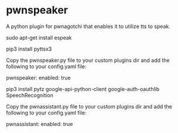 # pwnspeaker
A python plugin for pwnagotchi that enables it to utilize tts to speak.

sudo apt-get install espeak 

pip3 install pyttsx3

Copy the pwnspeaker.py file to your custom plugins dir and add the following to your config.yaml file:

pwnspeaker:
    enabled: true

pip3 install pytz google-api-python-client google-auth-oauthlib SpeechRecognition

Copy the pwnassistant.py file to your custom plugins dir and add the following to your config.yaml file:

pwnassistant:
    enabled: true
